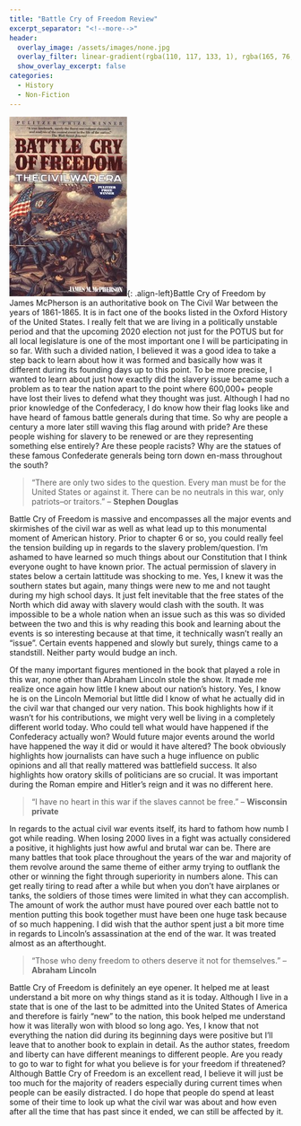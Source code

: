 ```yaml
---
title: "Battle Cry of Freedom Review"
excerpt_separator: "<!--more-->"
header:
  overlay_image: /assets/images/none.jpg
  overlay_filter: linear-gradient(rgba(110, 117, 133, 1), rgba(165, 76, 65, 1))
  show_overlay_excerpt: false
categories:
  - History
  - Non-Fiction
---
```

![battlecry-freedom-cover](/assets/images/battlecry-freedom.jpg){: .align-left}Battle Cry of Freedom by James McPherson is an authoritative book on The Civil War between the years of 1861-1865. It is in fact one of the books listed in the Oxford History of the United States. I really felt that we are living in a politically unstable period and that the upcoming 2020 election not just for the POTUS but for all local legislature is one of the most important one I will be participating in so far. With such a divided nation, I believed it was a good idea to take a step back to learn about how it was formed and basically how was it different during its founding days up to this point. To be more precise, I wanted to learn about just how exactly did the slavery issue became such a problem as to tear the nation apart to the point where 600,000+ people have lost their lives to defend what they thought was just. Although I had no prior knowledge of the Confederacy, I do know how their flag looks like and have heard of famous battle generals during that time. So why are people a century a more later still waving this flag around with pride? Are these people wishing for slavery to be renewed or are they representing something else entirely? Are these people racists? Why are the statues of these famous Confederate generals being torn down en-mass throughout the south?

>“There are only two sides to the question. Every man must be for the United States or against it. There can be no neutrals in this war, only patriots–or traitors.” – **Stephen Douglas**

Battle Cry of Freedom is massive and encompasses all the major events and skirmishes of the civil war as well as what lead up to this monumental moment of American history. Prior to chapter 6 or so, you could really feel the tension building up in regards to the slavery problem/question. I’m ashamed to have learned so much things about our Constitution that I think everyone ought to have known prior. The actual permission of slavery in states below a certain lattitude was shocking to me. Yes, I knew it was the southern states but again, many things were new to me and not taught during my high school days. It just felt inevitable that the free states of the North which did away with slavery would clash with the south. It was impossible to be a whole nation when an issue such as this was so divided between the two and this is why reading this book and learning about the events is so interesting because at that time, it technically wasn’t really an “issue”. Certain events happened and slowly but surely, things came to a standstill. Neither party would budge an inch.

Of the many important figures mentioned in the book that played a role in this war, none other than Abraham Lincoln stole the show. It made me realize once again how little I knew about our nation’s history. Yes, I know he is on the Lincoln Memorial but little did I know of what he actually did in the civil war that changed our very nation. This book highlights how if it wasn’t for his contributions, we might very well be living in a completely different world today. Who could tell what would have happened if the Confederacy actually won? Would future major events around the world have happened the way it did or would it have altered? The book obviously highlights how journalists can have such a huge influence on public opinions and all that really mattered was battlefield success. It also highlights how oratory skills of politicians are so crucial. It was important during the Roman empire and Hitler’s reign and it was no different here.

>“I have no heart in this war if the slaves cannot be free.” – **Wisconsin private**

In regards to the actual civil war events itself, its hard to fathom how numb I got while reading. When losing 2000 lives in a fight was actually considered a positive, it highlights just how awful and brutal war can be. There are many battles that took place throughout the years of the war and majority of them revolve around the same theme of either army trying to outflank the other or winning the fight through superiority in numbers alone. This can get really tiring to read after a while but when you don’t have airplanes or tanks, the soldiers of those times were limited in what they can accomplish. The amount of work the author must have poured over each battle not to mention putting this book together must have been one huge task because of so much happening. I did wish that the author spent just a bit more time in regards to Lincoln’s assassination at the end of the war. It was treated almost as an afterthought.

>“Those who deny freedom to others deserve it not for themselves.” – **Abraham Lincoln**

Battle Cry of Freedom is definitely an eye opener. It helped me at least understand a bit more on why things stand as it is today. Although I live in a state that is one of the last to be admitted into the United States of America and therefore is fairly “new” to the nation, this book helped me understand how it was literally won with blood so long ago. Yes, I know that not everything the nation did during its beginning days were positive but I’ll leave that to another book to explain in detail. As the author states, freedom and liberty can have different meanings to different people. Are you ready to go to war to fight for what you believe is for your freedom if threatened? Although Battle Cry of Freedom is an excellent read, I believe it will just be too much for the majority of readers especially during current times when people can be easily distracted. I do hope that people do spend at least some of their time to look up what the civil war was about and how even after all the time that has past since it ended, we can still be affected by it.